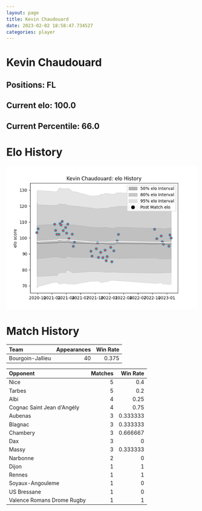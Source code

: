 ```yaml
---  
layout: page  
title: Kevin Chaudouard  
date: 2023-02-02 18:58:47.734527  
categories: player  
---
```

# Kevin Chaudouard

## Positions: FL

## Current elo: 100.0

## Current Percentile: 66.0

# Elo History


![elo history](history_KevinChaudouard.png)
# Match History


| Team             |   Appearances |   Win Rate |
|:-----------------|--------------:|-----------:|
| Bourgoin-Jallieu |            40 |      0.375 |

| Opponent                   |   Matches |   Win Rate |
|:---------------------------|----------:|-----------:|
| Nice                       |         5 |   0.4      |
| Tarbes                     |         5 |   0.2      |
| Albi                       |         4 |   0.25     |
| Cognac Saint Jean d'Angély |         4 |   0.75     |
| Aubenas                    |         3 |   0.333333 |
| Blagnac                    |         3 |   0.333333 |
| Chambery                   |         3 |   0.666667 |
| Dax                        |         3 |   0        |
| Massy                      |         3 |   0.333333 |
| Narbonne                   |         2 |   0        |
| Dijon                      |         1 |   1        |
| Rennes                     |         1 |   1        |
| Soyaux-Angouleme           |         1 |   0        |
| US Bressane                |         1 |   0        |
| Valence Romans Drome Rugby |         1 |   1        |